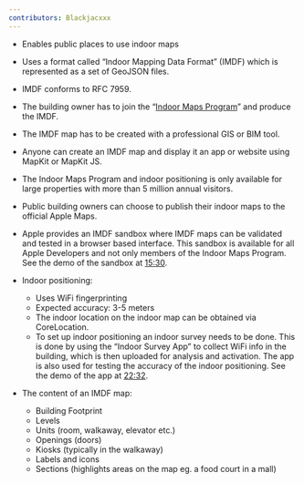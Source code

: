 ```yaml
---
contributors: Blackjacxxx
---
```


- Enables public places to use indoor maps
- Uses a format called “Indoor Mapping Data Format” (IMDF) which is represented as a set of GeoJSON files.
- IMDF conforms to RFC 7959.
- The building owner has to join the “[Indoor Maps Program](http://register.apple.com/indoor)” and produce the IMDF.
- The IMDF map has to be created with a professional GIS or BIM tool.
- Anyone can create an IMDF map and display it an app or website using MapKit or MapKit JS.
- The Indoor Maps Program and indoor positioning is only available for large properties with more than 5 million annual visitors.
- Public building owners can choose to publish their indoor maps to the official Apple Maps.
- Apple provides an IMDF sandbox where IMDF maps can be validated and tested in a browser based interface. This sandbox is available for all Apple Developers and not only members of the Indoor Maps Program. See the demo of the sandbox at [15:30](https://developer.apple.com/wwdc19/245/?time=930).
- Indoor positioning:
  - Uses WiFi fingerprinting
  - Expected accuracy: 3-5 meters 
  - The indoor location on the indoor map can be obtained via CoreLocation.
  - To set up indoor positioning an indoor survey needs to be done. This is done by using the “Indoor Survey App” to collect WiFi info in the building, which is then uploaded for analysis and activation. The app is also used for testing the accuracy of the indoor positioning. See the demo of the app at [22:32](https://developer.apple.com/wwdc19/245/?time=1337).

- The content of an IMDF map:
  - Building Footprint
  - Levels
  - Units (room, walkaway, elevator etc.)
  - Openings (doors)
  - Kiosks (typically in the walkaway)
  - Labels and icons
  - Sections (highlights areas on the map eg. a food court in a mall)
